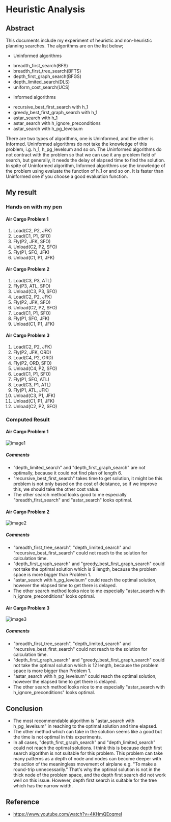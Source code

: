 # Heuristic Analysis
## Abstract  
This documents include my experiment of heuristic and non-heuristic planning searches. The algorithms are on the list below;
 - Uninformed algorithms
  * breadth_first_search(BFS)
  * breadth_first_tree_search(BFTS)
  * depth_first_graph_search(BFGS)
  * depth_limited_search(DLS)
  * uniform_cost_search(UCS)
 - Informed algorithms
  * recursive_best_first_search with h_1
  * greedy_best_first_graph_search with h_1
  * astar_search with h_1
  * astar_search with h_ignore_preconditions
  * astar_search with h_pg_levelsum

There are two types of algorithms, one is Uninformed, and the other is Informed. Uninformed algorithms do not take the knowledge of this problem, i.g. h_1, h_pg_levelsum and so on. The Uninformed algorithms do not contract with the problem so that we can use it any problem field of search, but generally, it needs the delay of elapsed time to find the solution. In spite of Uninformed algorithm, Informed algorithms use the knowledge of the problem using evaluate the function of h_1 or and so on. It is faster than Uninformed one if you choose a good evaluation function.
<div style="page-break-before:always"></div>

## My result
### Hands on with my pen
#### Air Cargo Problem 1
  1. Load(C2, P2, JFK)
  1. Load(C1, P1, SFO)
  1. Fly(P2, JFK, SFO)
  1. Unload(C2, P2, SFO)
  1. Fly(P1, SFO, JFK)
  1. Unload(C1, P1, JFK)

#### Air Cargo Problem 2
  1. Load(C3, P3, ATL)
  1. Fly(P3, ATL, SFO)
  1. Unload(C3, P3, SFO)
  1. Load(C2, P2, JFK)
  1. Fly(P2, JFK, SFO)
  1. Unload(C2, P2, SFO)
  1. Load(C1, P1, SFO)
  1. Fly(P1, SFO, JFK)
  1. Unload(C1, P1, JFK)

#### Air Cargo Problem 3
  1. Load(C2, P2, JFK)
  1. Fly(P2, JFK, ORD)
  1. Load(C4, P2, ORD)
  1. Fly(P2, ORD, SFO)
  1. Unload(C4, P2, SFO)
  1. Load(C1, P1, SFO)
  1. Fly(P1, SFO, ATL)
  1. Load(C3, P1, ATL)
  1. Fly(P1, ATL, JFK)
  1. Unload(C3, P1, JFK)
  1. Unload(C1, P1, JFK)
  1. Unload(C2, P2, SFO)
<div style="page-break-before:always"></div>

### Computed Result
#### Air Cargo Problem 1
![image1](images/image1.JPG)
##### Comments
 * "depth_limited_search" and "depth_first_graph_search" are not optimally, because it could not find plan of length 6.
 * "recursive_best_first_search" takes time to get solution, it might be this problem is not only based on the cost of deistance, so if we improve this, we should take the other cost value.
 * The other search method looks good to me especially "breadth_first_search" and "astar_search" looks optimal.
<div style="page-break-before:always"></div>

#### Air Cargo Problem 2
![image2](images/image2.JPG)
##### Comments
 * "breadth_first_tree_search", "depth_limited_search" and "recursive_best_first_search" could not reach to the solution for calculation time.
 * "depth_first_graph_search" and "greedy_best_first_graph_search" could not take the optimal solution which is 9 length, because the problem space is more bigger than Problem 1.
 * "astar_search with h_pg_levelsum" could reach the optimal solution, however the elapsed time to get there is delayed.
 * The other search method looks nice to me especially "astar_search with h_ignore_preconditions" looks optimal.
<div style="page-break-before:always"></div>

#### Air Cargo Problem 3
![image3](images/image3.JPG)
##### Comments
* "breadth_first_tree_search", "depth_limited_search" and "recursive_best_first_search" could not reach to the solution for calculation time.
* "depth_first_graph_search" and "greedy_best_first_graph_search" could not take the optimal solution which is 12 length, because the problem space is more bigger than Problem 1.
* "astar_search with h_pg_levelsum" could reach the optimal solution, however the elapsed time to get there is delayed.
* The other search method looks nice to me especially "astar_search with h_ignore_preconditions" looks optimal.
<div style="page-break-before:always"></div>

## Conclusion
 * The most recommendable algorithm is "astar_search with h_pg_levelsum" in reaching to the optimal solution and time elapsed.
 * The other method which can take in the solution seems like a good but the time is not optimal in this experiments.
 * In all cases, "depth_first_graph_search" and "depth_limited_search" could not reach the optimal solutions. I think this is because depth first search algorithm is not suitable for this problem. This problem can take many patterns as a depth of node and nodes can become deeper with the action of the meaningless movement of airplane e.g. "To make a round-trip unnecessarily." That's why the optimal solution is not in the thick node of the problem space, and the depth first search did not work well on this issue. However, depth first search is suitable for the tree which has the narrow width.

 ## Reference
  * https://www.youtube.com/watch?v=4KHmQEoqmeI
